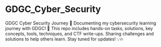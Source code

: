 # GDGC_Cyber_Security
GDGC Cyber Security Journey 🚀 Documenting my cybersecurity learning journey with GDGC! 🔐 This repo includes hands-on tasks, solutions, key concepts, tools, techniques, and CTF write-ups. Sharing challenges and solutions to help others learn. Stay tuned for updates! 💡🔥
